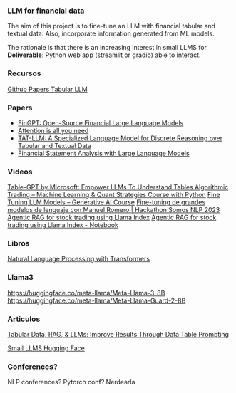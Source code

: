 ### LLM for financial data

The aim of this project is to fine-tune an LLM with financial tabular and textual data.
Also, incorporate information generated from ML models.

The rationale is that there is an increasing interest in small LLMS for 
**Deliverable**: Python web app (streamlit or gradio) able to interact. 

### Recursos

[Github Papers Tabular LLM](https://github.com/SpursGoZmy/Awesome-Tabular-LLMs)

### Papers

* [FinGPT: Open-Source Financial Large Language Models](https://arxiv.org/pdf/2306.06031)
* [Attention is all you need](https://proceedings.neurips.cc/paper_files/paper/2017/file/3f5ee243547dee91fbd053c1c4a845aa-Paper.pdf)
* [TAT-LLM: A Specialized Language Model for Discrete Reasoning over Tabular and Textual Data](https://arxiv.org/pdf/2401.13223)
* [Financial Statement Analysis with Large Language Models](https://bfi.uchicago.edu/working-paper/financial-statement-analysis-with-large-language-models/)

### Videos

[ Table-GPT by Microsoft: Empower LLMs To Understand Tables ](https://www.youtube.com/watch?v=yGL0XZlGA0I)
[Algorithmic Trading – Machine Learning & Quant Strategies Course with Python](https://www.youtube.com/watch?v=9Y3yaoi9rUQ&t=1094s)
[Fine Tuning LLM Models – Generative AI Course](https://www.youtube.com/watch?v=iOdFUJiB0Zc)
[Fine-tuning de grandes modelos de lenguaje con Manuel Romero | Hackathon Somos NLP 2023](https://www.youtube.com/watch?v=WYcJb8gYBZU&t=799s)
[Agentic RAG for stock trading using Llama Index](https://www.youtube.com/watch?v=uOLhleiOM84)
[Agentic RAG for stock trading using Llama Index - Notebook](https://github.com/adidror005/youtube-videos/blob/main/AI%20Trading%20Assistant%20Actual.ipynb)

### Libros

[Natural Language Processing with Transformers](https://www.oreilly.com/library/view/natural-language-processing/9781098136789/)

### Llama3

https://huggingface.co/meta-llama/Meta-Llama-3-8B
https://huggingface.co/meta-llama/Meta-Llama-Guard-2-8B

### Articulos

[Tabular Data, RAG, & LLMs: Improve Results Through Data Table Prompting](https://medium.com/intel-tech/tabular-data-rag-llms-improve-results-through-data-table-prompting-bcb42678914b)

[Small LLMS Hugging Face](https://huggingface.co/blog/smollm)

### Conferences?

NLP conferences?
Pytorch conf?
Nerdearla
